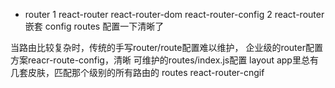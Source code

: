 - router
 1
  react-router react-router-dom
  react-router-config
 2 react-router 嵌套
   config routes 配置一下清晰了

 当路由比较复杂时，传统的手写router/route配置难以维护，
 企业级的router配置方案reacr-route-config，清晰 可维护的routes/index.js配置
 layout app里总有几套皮肤，匹配那个级别的所有路由的
 routes  react-router-cngif